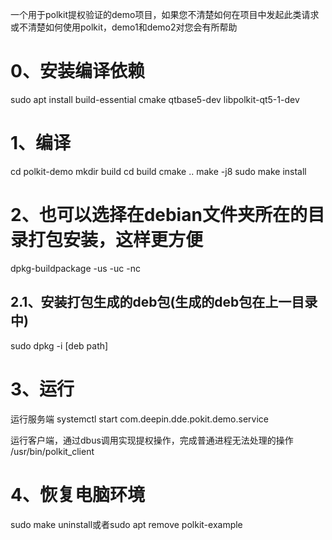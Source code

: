 一个用于polkit提权验证的demo项目，如果您不清楚如何在项目中发起此类请求或不清楚如何使用polkit，demo1和demo2对您会有所帮助



# 0、安装编译依赖
sudo apt install build-essential cmake qtbase5-dev libpolkit-qt5-1-dev

# 1、编译
cd polkit-demo
mkdir build
cd build
cmake ..
make -j8
sudo make install

# 2、也可以选择在debian文件夹所在的目录打包安装，这样更方便
dpkg-buildpackage -us -uc -nc

## 2.1、安装打包生成的deb包(生成的deb包在上一目录中)
sudo dpkg -i [deb path]

# 3、运行
运行服务端
systemctl start com.deepin.dde.pokit.demo.service

运行客户端，通过dbus调用实现提权操作，完成普通进程无法处理的操作
/usr/bin/polkit_client

# 4、恢复电脑环境
sudo make uninstall或者sudo apt remove polkit-example

